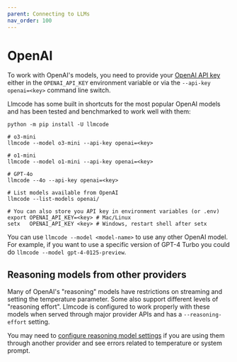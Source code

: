 ```yaml
---
parent: Connecting to LLMs
nav_order: 100
---
```


# OpenAI

To work with OpenAI's models, you need to provide your
[OpenAI API key](https://help.openai.com/en/articles/4936850-where-do-i-find-my-secret-api-key)
either in the `OPENAI_API_KEY` environment variable or
via the `--api-key openai=<key>` command line switch.

Llmcode has some built in shortcuts for the most popular OpenAI models and
has been tested and benchmarked to work well with them:

```
python -m pip install -U llmcode

# o3-mini
llmcode --model o3-mini --api-key openai=<key>

# o1-mini
llmcode --model o1-mini --api-key openai=<key>

# GPT-4o
llmcode --4o --api-key openai=<key>

# List models available from OpenAI
llmcode --list-models openai/

# You can also store you API key in environment variables (or .env)
export OPENAI_API_KEY=<key> # Mac/Linux
setx   OPENAI_API_KEY <key> # Windows, restart shell after setx
```

You can use `llmcode --model <model-name>` to use any other OpenAI model.
For example, if you want to use a specific version of GPT-4 Turbo
you could do `llmcode --model gpt-4-0125-preview`.

## Reasoning models from other providers

Many of OpenAI's 
"reasoning" models have restrictions on streaming and setting the temperature parameter.
Some also support different levels of "reasoning effort".
Llmcode is configured to work properly with these models
when served through major provider APIs and
has a `--reasoning-effort` setting.

You may need to [configure reasoning model settings](/docs/config/reasoning.html)
if you are using them through another provider
and see errors related to temperature or system prompt.
